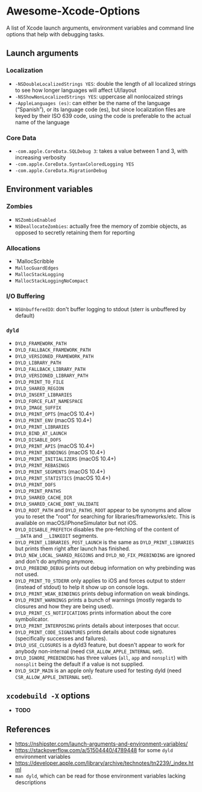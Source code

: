 # Awesome-Xcode-Options
A list of Xcode launch arguments, environment variables and command line options that help with debugging tasks.

## Launch arguments

### Localization

- `-NSDoubleLocalizedStrings YES`: double the length of all localized strings to see how longer languages will affect UI/layout
- `-NSShowNonLocalizedStrings YES`: uppercase all nonlocaized strings
- `-AppleLanguages (es)`: can either be the name of the language (“Spanish”), or its language code (es), but since localization files are keyed by their ISO 639 code, using the code is preferable to the actual name of the language

### Core Data

- `-com.apple.CoreData.SQLDebug 3`: takes a value between 1 and 3, with increasing verbosity
- `-com.apple.CoreData.SyntaxColoredLogging YES`
- `-com.apple.CoreData.MigrationDebug`

## Environment variables

### Zombies

- `NSZombieEnabled`
- `NSDeallocateZombies`: actually free the memory of zombie objects, as opposed to secretly retaining them for reporting

### Allocations

- `MallocScribble
- `MallocGuardEdges`
- `MallocStackLogging`
- `MallocStackLoggingNoCompact`

### I/O Buffering

- `NSUnbufferedIO`: don't buffer logging to stdout (sterr is unbuffered by default)

### `dyld`

- `DYLD_FRAMEWORK_PATH`
- `DYLD_FALLBACK_FRAMEWORK_PATH`
- `DYLD_VERSIONED_FRAMEWORK_PATH`
- `DYLD_LIBRARY_PATH`
- `DYLD_FALLBACK_LIBRARY_PATH`
- `DYLD_VERSIONED_LIBRARY_PATH`
- `DYLD_PRINT_TO_FILE`
- `DYLD_SHARED_REGION`
- `DYLD_INSERT_LIBRARIES`
- `DYLD_FORCE_FLAT_NAMESPACE`
- `DYLD_IMAGE_SUFFIX`
- `DYLD_PRINT_OPTS` (macOS 10.4+)
- `DYLD_PRINT_ENV` (macOS 10.4+)
- `DYLD_PRINT_LIBRARIES`
- `DYLD_BIND_AT_LAUNCH`
- `DYLD_DISABLE_DOFS`
- `DYLD_PRINT_APIS` (macOS 10.4+)
- `DYLD_PRINT_BINDINGS` (macOS 10.4+)
- `DYLD_PRINT_INITIALIZERS` (macOS 10.4+)
- `DYLD_PRINT_REBASINGS`
- `DYLD_PRINT_SEGMENTS` (macOS 10.4+)
- `DYLD_PRINT_STATISTICS` (macOS 10.4+)
- `DYLD_PRINT_DOFS`
- `DYLD_PRINT_RPATHS`
- `DYLD_SHARED_CACHE_DIR`
- `DYLD_SHARED_CACHE_DONT_VALIDATE`
- `DYLD_ROOT_PATH` and `DYLD_PATHS_ROOT` appear to be synonyms and allow you to reset the "root" for searching for libraries/frameworks/etc. This is available on macOS/iPhoneSimulator but not iOS.
- `DYLD_DISABLE_PREFETCH` disables the pre-fetching of the content of `__DATA` and `__LINKEDIT` segments.
- `DYLD_PRINT_LIBRARIES_POST_LAUNCH` is the same as `DYLD_PRINT_LIBRARIES` but prints them right after launch has finished.
- `DYLD_NEW_LOCAL_SHARED_REGIONS` and `DYLD_NO_FIX_PREBINDING` are ignored and don't do anything anymore.
- `DYLD_PREBIND_DEBUG` prints out debug information on why prebinding was not used.
- `DYLD_PRINT_TO_STDERR` only applies to iOS and forces output to stderr (instead of stdout) to help it show up on console logs.
- `DYLD_PRINT_WEAK_BINDINGS` prints debug information on weak bindings.
- `DYLD_PRINT_WARNINGS` prints a bunch of warnings (mostly regards to closures and how they are being used).
- `DYLD_PRINT_CS_NOTIFICATIONS` prints information about the core symbolicator.
- `DYLD_PRINT_INTERPOSING` prints details about interposes that occur.
- `DYLD_PRINT_CODE_SIGNATURES` prints details about code signatures (specifically successes and failures).
- `DYLD_USE_CLOSURES` is a dyld3 feature, but doesn't appear to work for anybody non-internal (need `CSR_ALLOW_APPLE_INTERNAL` set).
- `DYLD_IGNORE_PREBINDING` has three values (`all`, `app` and `nonsplit`) with `nonsplit` being the default if a value is not supplied.
- `DYLD_SKIP_MAIN` is an apple only feature used for testing dyld (need `CSR_ALLOW_APPLE_INTERNAL` set).

## `xcodebuild -X` options

- **TODO**

## References

- https://nshipster.com/launch-arguments-and-environment-variables/
- https://stackoverflow.com/a/51504440/4789448 for some `dyld` environment variables
- https://developer.apple.com/library/archive/technotes/tn2239/_index.html
- `man dyld`, which can be read for those environment variables lacking descriptions
